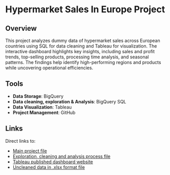 # Hypermarket Sales In Europe Project

## Overview
This project analyzes dummy data of hypermarket sales across European countries using SQL for data cleaning and Tableau for visualization. The interactive dashboard highlights key insights, including sales and profit trends, top-selling products, processing time analysis, and seasonal patterns. The findings help identify high-performing regions and products while uncovering operational efficiencies.
## Tools
* **Data Storage**: BigQuery
* **Data cleaning, exploration & Analysis**: BigQuery SQL
* **Data Visualization**: Tableau
* **Project Management**: GitHub
## Links
Direct links to:
* [Main project file](Hypermarket_sales.md)
* [Exploration, cleaning and analysis process file](Exploration_cleaning_analysis.sql)
* [Tableau published dashboard website](https://public.tableau.com/app/profile/aurimas.naujalis/viz/SalesToHypermarketsInEurope/SalesToHypremarketsInEurope)
* [Uncleaned data in .xlsx format file](sales_uncleaned.xlsx)
